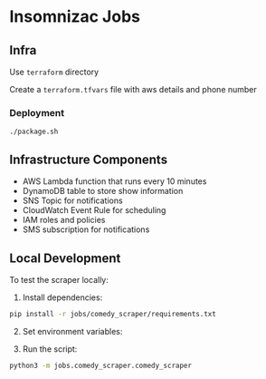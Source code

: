 # Insomnizac Jobs

## Infra

Use `terraform` directory

Create a `terraform.tfvars` file with aws details and phone number

### Deployment

```
./package.sh
```


## Infrastructure Components

- AWS Lambda function that runs every 10 minutes
- DynamoDB table to store show information
- SNS Topic for notifications
- CloudWatch Event Rule for scheduling
- IAM roles and policies
- SMS subscription for notifications

## Local Development

To test the scraper locally:

1. Install dependencies:
```bash
pip install -r jobs/comedy_scraper/requirements.txt
```

2. Set environment variables:

3. Run the script:
```bash
python3 -m jobs.comedy_scraper.comedy_scraper
```
